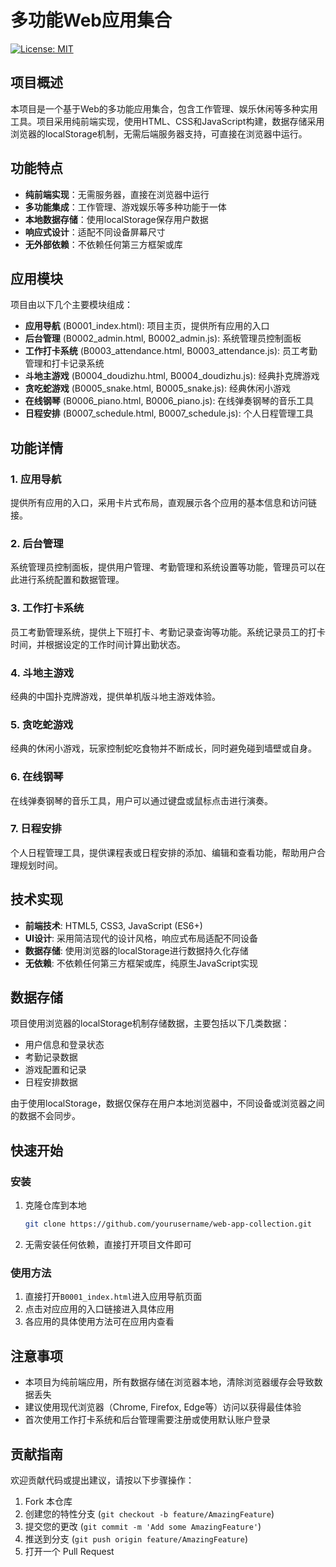 # 多功能Web应用集合

[![License: MIT](https://img.shields.io/badge/License-MIT-blue.svg)](https://opensource.org/licenses/MIT)

## 项目概述

本项目是一个基于Web的多功能应用集合，包含工作管理、娱乐休闲等多种实用工具。项目采用纯前端实现，使用HTML、CSS和JavaScript构建，数据存储采用浏览器的localStorage机制，无需后端服务器支持，可直接在浏览器中运行。

## 功能特点

- **纯前端实现**：无需服务器，直接在浏览器中运行
- **多功能集成**：工作管理、游戏娱乐等多种功能于一体
- **本地数据存储**：使用localStorage保存用户数据
- **响应式设计**：适配不同设备屏幕尺寸
- **无外部依赖**：不依赖任何第三方框架或库

## 应用模块

项目由以下几个主要模块组成：

- **应用导航** (B0001_index.html): 项目主页，提供所有应用的入口
- **后台管理** (B0002_admin.html, B0002_admin.js): 系统管理员控制面板
- **工作打卡系统** (B0003_attendance.html, B0003_attendance.js): 员工考勤管理和打卡记录系统
- **斗地主游戏** (B0004_doudizhu.html, B0004_doudizhu.js): 经典扑克牌游戏
- **贪吃蛇游戏** (B0005_snake.html, B0005_snake.js): 经典休闲小游戏
- **在线钢琴** (B0006_piano.html, B0006_piano.js): 在线弹奏钢琴的音乐工具
- **日程安排** (B0007_schedule.html, B0007_schedule.js): 个人日程管理工具

## 功能详情

### 1. 应用导航

提供所有应用的入口，采用卡片式布局，直观展示各个应用的基本信息和访问链接。

### 2. 后台管理

系统管理员控制面板，提供用户管理、考勤管理和系统设置等功能，管理员可以在此进行系统配置和数据管理。

### 3. 工作打卡系统

员工考勤管理系统，提供上下班打卡、考勤记录查询等功能。系统记录员工的打卡时间，并根据设定的工作时间计算出勤状态。

### 4. 斗地主游戏

经典的中国扑克牌游戏，提供单机版斗地主游戏体验。

### 5. 贪吃蛇游戏

经典的休闲小游戏，玩家控制蛇吃食物并不断成长，同时避免碰到墙壁或自身。

### 6. 在线钢琴

在线弹奏钢琴的音乐工具，用户可以通过键盘或鼠标点击进行演奏。

### 7. 日程安排

个人日程管理工具，提供课程表或日程安排的添加、编辑和查看功能，帮助用户合理规划时间。

## 技术实现

- **前端技术**: HTML5, CSS3, JavaScript (ES6+)
- **UI设计**: 采用简洁现代的设计风格，响应式布局适配不同设备
- **数据存储**: 使用浏览器的localStorage进行数据持久化存储
- **无依赖**: 不依赖任何第三方框架或库，纯原生JavaScript实现

## 数据存储

项目使用浏览器的localStorage机制存储数据，主要包括以下几类数据：

- 用户信息和登录状态
- 考勤记录数据
- 游戏配置和记录
- 日程安排数据

由于使用localStorage，数据仅保存在用户本地浏览器中，不同设备或浏览器之间的数据不会同步。

## 快速开始

### 安装

1. 克隆仓库到本地
   ```bash
   git clone https://github.com/yourusername/web-app-collection.git
   ```

2. 无需安装任何依赖，直接打开项目文件即可

### 使用方法

1. 直接打开`B0001_index.html`进入应用导航页面
2. 点击对应应用的入口链接进入具体应用
3. 各应用的具体使用方法可在应用内查看

## 注意事项

- 本项目为纯前端应用，所有数据存储在浏览器本地，清除浏览器缓存会导致数据丢失
- 建议使用现代浏览器（Chrome, Firefox, Edge等）访问以获得最佳体验
- 首次使用工作打卡系统和后台管理需要注册或使用默认账户登录

## 贡献指南

欢迎贡献代码或提出建议，请按以下步骤操作：

1. Fork 本仓库
2. 创建您的特性分支 (`git checkout -b feature/AmazingFeature`)
3. 提交您的更改 (`git commit -m 'Add some AmazingFeature'`)
4. 推送到分支 (`git push origin feature/AmazingFeature`)
5. 打开一个 Pull Request



